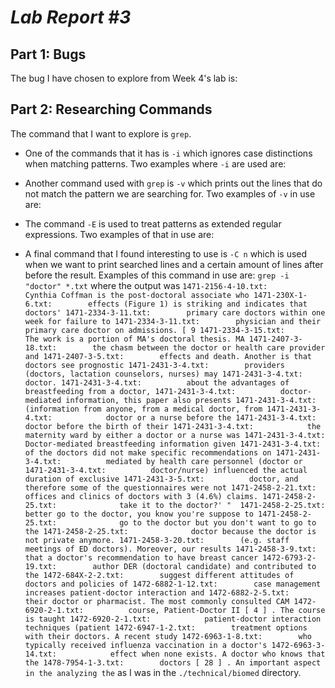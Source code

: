# *Lab Report #3*

## Part 1: Bugs
The bug I have chosen to explore from Week 4's lab is: 

## Part 2: Researching Commands
The command that I want to explore is `grep`.
- One of the commands that it has is `-i` which ignores case distinctions when matching patterns. Two examples where `-i` are used are:

- Another command used with `grep` is `-v` which prints out the lines that do not match the pattern we are searching for. Two examples of `-v` in use are:

- The command `-E` is used to treat patterns as extended regular expressions. Two examples of that in use are:

- A final command that I found interesting to use is `-C n` which is used when we want to print searched lines and a certain amount of lines after before the result. Examples of this command in use are: ``` grep -i "doctor" *.txt ``` where the output was ``` 1471-2156-4-10.txt:        Cynthia Coffman is the post-doctoral associate who
1471-230X-1-6.txt:        effects (Figure 1) is striking and indicates that doctors'
1471-2334-3-11.txt:        primary care doctors within one week for failure to
1471-2334-3-11.txt:        physician and their primary care doctor on admissions. [ 9
1471-2334-3-15.txt:        The work is a portion of MA's doctoral thesis. MA
1471-2407-3-18.txt:        the chasm between the doctor or health care provider and
1471-2407-3-5.txt:        effects and death. Another is that doctors see prognostic
1471-2431-3-4.txt:        providers (doctors, lactation counselors, nurses) may
1471-2431-3-4.txt:          doctor.
1471-2431-3-4.txt:          about the advantages of breastfeeding from a doctor,
1471-2431-3-4.txt:          doctor-mediated information, this paper also presents
1471-2431-3-4.txt:          (information from anyone, from a medical doctor, from
1471-2431-3-4.txt:            doctor or a nurse before the
1471-2431-3-4.txt:            doctor before the birth of their
1471-2431-3-4.txt:            the maternity ward by either a doctor or a nurse was
1471-2431-3-4.txt:            Doctor-mediated breastfeeding information given
1471-2431-3-4.txt:          of the doctors did not make specific recommendations on
1471-2431-3-4.txt:          mediated by health care personnel (doctor or
1471-2431-3-4.txt:          doctor/nurse) influenced the actual duration of exclusive
1471-2431-3-5.txt:          doctor, and therefore some of the questionnaires were not
1471-2458-2-21.txt:        offices and clinics of doctors with 3 (4.6%) claims.
1471-2458-2-25.txt:              take it to the doctor?' " 
1471-2458-2-25.txt:              better go to the doctor, you know you're suppose to
1471-2458-2-25.txt:              go to the doctor but you don't want to go to the
1471-2458-2-25.txt:              doctor because the doctor is not private anymore.
1471-2458-3-20.txt:        (e.g. staff meetings of ED doctors). Moreover, our results
1471-2458-3-9.txt:        that a doctor's recommendation to have breast cancer
1472-6793-2-19.txt:        author DER (doctoral candidate) and contributed to the
1472-684X-2-2.txt:        suggest different attitudes of doctors and policies of
1472-6882-1-12.txt:        case management increases patient-doctor interaction and
1472-6882-2-5.txt:        their doctor or pharmacist. The most commonly consulted CAM
1472-6920-2-1.txt:          course, Patient-Doctor II [ 4 ] . The course is taught
1472-6920-2-1.txt:            patient-doctor interaction techniques (patient
1472-6947-1-2.txt:        treatment options with their doctors. A recent study
1472-6963-1-8.txt:        who typically received influenza vaccination in a doctor's
1472-6963-3-14.txt:            effect when none exists. A doctor who knows that the
1478-7954-1-3.txt:        doctors [ 28 ] . An important aspect in the analyzing the ``` as I was in the `./technical/biomed` directory. 
